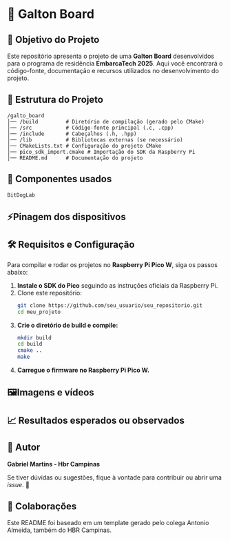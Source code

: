 # 🚀 Galton Board

## 🎯 Objetivo do Projeto
Este repositório apresenta o projeto de uma **Galton Board** desenvolvidos para o programa de residência **EmbarcaTech 2025**. Aqui você encontrará o código-fonte, documentação e recursos utilizados no desenvolvimento do projeto.

## 📂 Estrutura do Projeto

```
/galto_board
│── /build         # Diretório de compilação (gerado pelo CMake)
│── /src           # Código-fonte principal (.c, .cpp)
│── /include       # Cabeçalhos (.h, .hpp)
│── /lib           # Bibliotecas externas (se necessário)
│── CMakeLists.txt # Configuração do projeto CMake
│── pico_sdk_import.cmake # Importação do SDK da Raspberry Pi
│── README.md      # Documentação do projeto
```
## 🧩 Componentes usados

```
BitDogLab
```
## ⚡Pinagem dos dispositivos

## 🛠️ Requisitos e Configuração
Para compilar e rodar os projetos no **Raspberry Pi Pico W**, siga os passos abaixo:

1. **Instale o SDK do Pico** seguindo as instruções oficiais da Raspberry Pi.
2. Clone este repositório:
   ```bash
   git clone https://github.com/seu_usuario/seu_repositorio.git
   cd meu_projeto
   ```
3. **Crie o diretório de build e compile:**
   ```bash
   mkdir build
   cd build
   cmake ..
   make
   ```
4. **Carregue o firmware no Raspberry Pi Pico W.**

## 🖼️Imagens e vídeos

## 📈 Resultados esperados ou observados

## 👤 Autor
**Gabriel Martins - Hbr Campinas**

Se tiver dúvidas ou sugestões, fique à vontade para contribuir ou abrir uma _issue_. 🚀

## 👤 Colaborações

Este README foi baseado em um template gerado pelo colega Antonio Almeida, também do HBR Campinas.